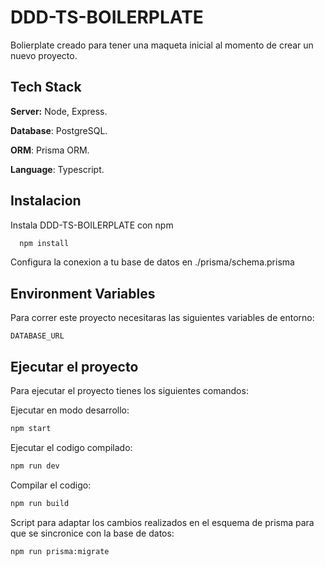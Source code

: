 # DDD-TS-BOILERPLATE

Bolierplate creado para tener una maqueta inicial al momento de crear un nuevo proyecto.




## Tech Stack

**Server:** Node, Express.

**Database**: PostgreSQL.

**ORM**: Prisma ORM.

**Language**: Typescript.


## Instalacion

Instala DDD-TS-BOILERPLATE con npm

```bash
  npm install
```
    
Configura la conexion a tu base de datos en ./prisma/schema.prisma


## Environment Variables

Para correr este proyecto necesitaras las siguientes variables de entorno:

`DATABASE_URL`





## Ejecutar el proyecto

Para ejecutar el proyecto tienes los siguientes comandos:

Ejecutar en modo desarrollo:
```bash
npm start
```

Ejecutar el codigo compilado:
```bash
npm run dev
```

Compilar el codigo:
```bash
npm run build
```

Script para adaptar los cambios realizados en el esquema de prisma para que se sincronice con la base de datos:
```bash
npm run prisma:migrate
```
